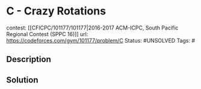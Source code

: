 # C - Crazy Rotations

contest: [[CFICPC/101177/101177|2016-2017 ACM-ICPC, South Pacific Regional Contest (SPPC 16)]]
url: https://codeforces.com/gym/101177/problem/C
Status: #UNSOLVED
Tags: #

## Description

## Solution

